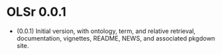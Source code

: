 # OLSr 0.0.1

- (0.0.1) Initial version, with ontology, term, and relative
  retrieval, documentation, vignettes, README, NEWS, and associated
  pkgdown site.
